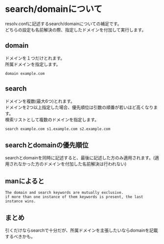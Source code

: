 # search/domainについて
resolv.confに記述するsearch/domainについての補足です。  
どちらの設定も名前解決の際、指定したドメインを付加して実行します。
## domain
ドメインを１つだけとれます。  
所属ドメインを指定します。
```
domain example.com
```

## search
ドメインを複数(最大6つ)とれます。  
ドメインを2つ以上指定した場合、優先順位は引数の順番が若いほど高くなります。  
検索リストとして複数のドメインを指定します。
```
search example.com s1.example.com s2.example.com
```

## searchとdomainの優先順位
searchとdomainを同時に記述すると、最後に記述した方のみ適用されます。(適用されなかった方のドメインを付加した名前解決は行われない)

## manによると
```
The domain and search keywords are mutually exclusive.  
if more than one instance of them keywords is present, the last instance wins.
```

## まとめ
引くだけならsearchで十分だが、所属ドメインを主張したいならdomainを記載するべきかも。
